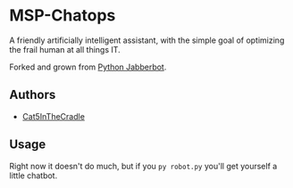 MSP-Chatops
===========

A friendly artificially intelligent assistant, with the simple goal of optimizing the frail human at all things IT.

Forked and grown from [Python Jabberbot](http://thp.io/2007/python-jabberbot).

Authors
-------

* [Cat5InTheCradle](https://github.com/cat5inthecradle)

Usage
-----

Right now it doesn't do much, but if you `py robot.py` you'll get yourself a little chatbot.